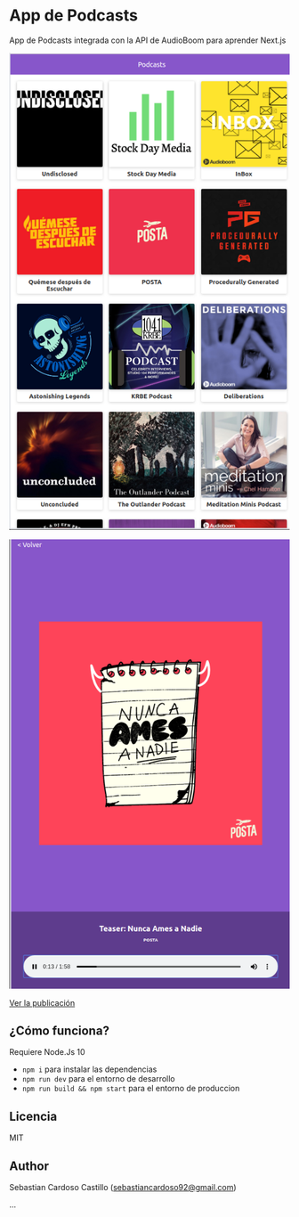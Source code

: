 # App de Podcasts

App de Podcasts integrada con la API de AudioBoom para aprender Next.js

![Captura de la App](.readme-statis/captura.png)

![Captura de la App](.readme-statis/captura2.png)

[Ver la publicación](https://lab.sebastiancardoso92.now.sh/)

## ¿Cómo funciona?

Requiere Node.Js 10

* `npm i` para instalar las dependencias
* `npm run dev` para el entorno de desarrollo
* `npm run build && npm start` para el entorno de produccion

## Licencia

MIT

## Author

Sebastian Cardoso Castillo (sebastiancardoso92@gmail.com)

...
